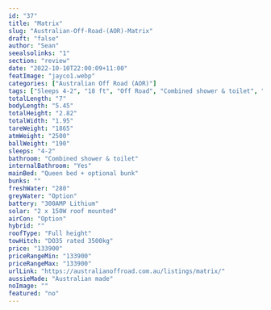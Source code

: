 ```yaml
---
id: "37"
title: "Matrix"
slug: "Australian-Off-Road-(AOR)-Matrix"
draft: "false"
author: "Sean"
seealsolinks: "1"
section: "review"
date: "2022-10-10T22:00:09+11:00"
featImage: "jayco1.webp"
categories: ["Australian Off Road (AOR)"]
tags: ["Sleeps 4-2", "18 ft", "Off Road", "Combined shower & toilet", "Full height", "Over 100k"]
totalLength: "7"
bodyLength: "5.45"
totalHeight: "2.82"
totalWidth: "1.95"
tareWeight: "1865"
atmWeight: "2500"
ballWeight: "190"
sleeps: "4-2"
bathroom: "Combined shower & toilet"
internalBathroom: "Yes"
mainBed: "Queen bed + optional bunk"
bunks: ""
freshWater: "280"
greyWater: "Option"
battery: "300AMP Lithium"
solar: "2 x 150W roof mounted"
airCon: "Option"
hybrid: ""
roofType: "Full height"
towHitch: "DO35 rated 3500kg"
price: "133900"
priceRangeMin: "133900"
priceRangeMax: "133900"
urlLink: "https://australianoffroad.com.au/listings/matrix/"
aussieMade: "Australian made"
noImage: ""
featured: "no"
---
```

